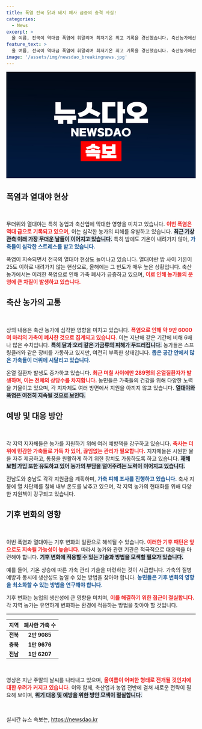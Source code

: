```yaml
---
title: 폭염 전국 닭과 돼지 폐사 급증의 충격 사실!
categories:
  - News
excerpt: >
  올 여름, 전국이 역대급 폭염에 휘말리며 최저기온 최고 기록을 경신했습니다. 축산농가에선 가축 폐사가 급증, 비상 상황에 처했는데, 이 여름이 더위로 어떻게 치닫고 있는지 지금 바로 확인하세요!
feature_text: >
  올 여름, 전국이 역대급 폭염에 휘말리며 최저기온 최고 기록을 경신했습니다. 축산농가에선 가축 폐사가 급증, 비상 상황에 처했는데, 이 여름이 더위로 어떻게 치닫고 있는지 지금 바로 확인하세요!
image: '/assets/img/newsdao_breakingnews.jpg'
---
```


<p><img src="/assets/img/newsdao_breakingnews.jpg" alt="pcversion 속보" /></p>

<h2 data-ke-size="size26">폭염과 열대야 현상</h2>

<p data-ke-size="size16">&nbsp;</p>

<p>무더위와 열대야는 특히 농업과 축산업에 막대한 영향을 미치고 있습니다. <b><span style="color: #ee2323;">이번 폭염은 역대 급으로 기록되고 있으며,</span></b> 이는 심각한 농가의 피해를 유발하고 있습니다. <b><span style="background-color: #21538527;">최근 기상 관측 이래 가장 무더운 날들이 이어지고 있습니다.</span></b> 특히 밤에도 기온이 내려가지 않아, <b><span style="color: #1a5490;">가축들이 심각한 스트레스를 받고 있습니다.</span></b></p>

<p>폭염이 지속되면서 전국의 열대야 현상도 늘어나고 있습니다. 열대야란 밤 사이 기온이 25도 이하로 내려가지 않는 현상으로, 올해에는 그 빈도가 매우 높은 상황입니다. 축산 농가에서는 이러한 폭염으로 인해 가축 폐사가 급증하고 있으며, <b><span style="color: #ee2323;">이로 인해 농가들의 운영에 큰 차질이 발생하고 있습니다.</span></b> </p>

<h2 data-ke-size="size26">축산 농가의 고통</h2>

<p data-ke-size="size16">&nbsp;</p>

<p>상의 내용은 축산 농가에 심각한 영향을 미치고 있습니다. <b><span style="color: #ee2323;">폭염으로 인해 약 9만 6000여 마리의 가축이 폐사한 것으로 집계되고 있습니다.</span></b> 이는 지난해 같은 기간에 비해 6배나 많은 수치입니다. <b><span style="background-color: #21538527;">특히 닭과 오리 같은 가금류의 피해가 두드러집니다.</span></b> 농가들은 스프링클러와 같은 장비를 가동하고 있지만, 여전히 부족한 상태입니다. <b><span style="color: #1a5490;">좁은 공간 안에서 많은 가축들이 더위에 시달리고 있습니다.</span></b></p>

<p>온열 질환자 발생도 증가하고 있습니다. <b><span style="color: #ee2323;">최근 며칠 사이에만 289명의 온열질환자가 발생하며, 이는 전체의 상당수를 차지합니다.</span></b> 농민들은 가축들의 건강을 위해 다양한 노력을 기울이고 있으며, 각 지자체도 여러 방면에서 지원을 아끼지 않고 있습니다. <b><span style="background-color: #21538527;">열대야와 폭염은 여전히 지속될 것으로 보인다.</span></b></p>

<h2 data-ke-size="size26">예방 및 대응 방안</h2>

<p data-ke-size="size16">&nbsp;</p>

<p>각 지역 지자체들은 농가를 지원하기 위해 여러 예방책을 강구하고 있습니다. <b><span style="color: #ee2323;">축사는 더위에 민감한 가축들로 가득 차 있어, 끊임없는 관리가 필요합니다.</span></b> 지자체들은 시원한 물을 자주 제공하고, 통풍을 원활하게 하기 위한 장치도 가동하도록 하고 있습니다. <b><span style="background-color: #21538527;">재해 보험 가입 또한 유도하고 있어 농가의 부담을 덜어주려는 노력이 이어지고 있습니다.</span></b> </p>

<p>전남도와 충남도 각각 지원금을 계획하며, <b><span style="color: #1a5490;">가축 피해 조사를 진행하고 있습니다.</span></b> 축사 지붕에 열 차단제를 칠해 내부 온도를 낮추고 있으며, 각 지역 농가의 현대화를 위해 다양한 지원책이 강구되고 있습니다. </p>

<h2 data-ke-size="size26">기후 변화의 영향</h2>

<p data-ke-size="size16">&nbsp;</p>

<p>이번 폭염과 열대야는 기후 변화의 일환으로 해석될 수 있습니다. <b><span style="color: #ee2323;">이러한 기후 패턴은 앞으로도 지속될 가능성이 높습니다.</span></b> 따라서 농가와 관련 기관은 적극적으로 대응책을 마련해야 합니다. <b><span style="background-color: #21538527;">기후 변화에 적응할 수 있는 기술과 방법을 모색할 필요가 있습니다.</span></b></p>

<p>예를 들어, 기온 상승에 따른 가축 관리 기술을 마련하는 것이 시급합니다. 가축의 질병 예방과 동시에 생산성도 높일 수 있는 방법을 찾아야 합니다. <b><span style="color: #1a5490;">농민들은 기후 변화의 영향을 최소화할 수 있는 방법을 연구해야 합니다.</span></b> </p>

<p>기후 변화는 농업의 생산성에 큰 영향을 미치며, <b><span style="color: #ee2323;">이를 해결하기 위한 접근이 절실합니다.</span></b> 각 지역 농가는 유연하게 변화하는 환경에 적응하는 방법을 찾아야 할 것입니다.</p>

<hr>

<table style="width: 100%;">
  <thead>
    <tr>
      <th style="text-align: center;">지역</th>
      <th style="text-align: center;">폐사한 가축 수</th>
    </tr>
  </thead>
  <tbody>
    <tr>
      <td style="text-align: center; height: 17px;"><b>전북</b></td>
      <td style="text-align: center; height: 17px;"><b>2만 9085</b></td>
    </tr>
    <tr>
      <td style="text-align: center; height: 17px;"><b>충북</b></td>
      <td style="text-align: center; height: 17px;"><b>1만 9676</b></td>
    </tr>
    <tr>
      <td style="text-align: center; height: 17px;"><b>전남</b></td>
      <td style="text-align: center; height: 17px;"><b>1만 6207</b></td>
    </tr>
  </tbody>
</table>

<p data-ke-size="size16">&nbsp;</p>

<p>영상은 지난 주말의 날씨를 나타내고 있으며, <b><span style="color: #ee2323;">올여름이 어떠한 형태로 전개될 것인지에 대한 우려가 커지고 있습니다.</span></b> 이와 함께, 축산업과 농업 전반에 걸쳐 새로운 전략이 필요해 보이며, <b><span style="background-color: #21538527;">위기 대응 및 예방을 위한 방안 모색이 절실합니다.</span></b></p>

<p data-ke-size="size16">&nbsp;</p>
실시간 뉴스 속보는, <a href="https://newsdao.kr" rel="dofollow">https://newsdao.kr</a>


